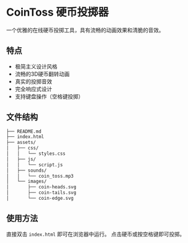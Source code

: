 # CoinToss 硬币投掷器

一个优雅的在线硬币投掷工具，具有流畅的动画效果和清脆的音效。

## 特点

- 极简主义设计风格
- 流畅的3D硬币翻转动画
- 真实的投掷音效
- 完全响应式设计
- 支持键盘操作（空格键投掷）

## 文件结构

```bash
├── README.md
├── index.html
├── assets/
│   ├── css/
│   │   └── styles.css
│   ├── js/
│   │   └── script.js
│   ├── sounds/
│   │   └── coin_toss.mp3
│   └── images/
│       ├── coin-heads.svg
│       ├── coin-tails.svg
│       └── coin-edge.svg
```

## 使用方法

直接双击 `index.html` 即可在浏览器中运行。
点击硬币或按空格键即可投掷。